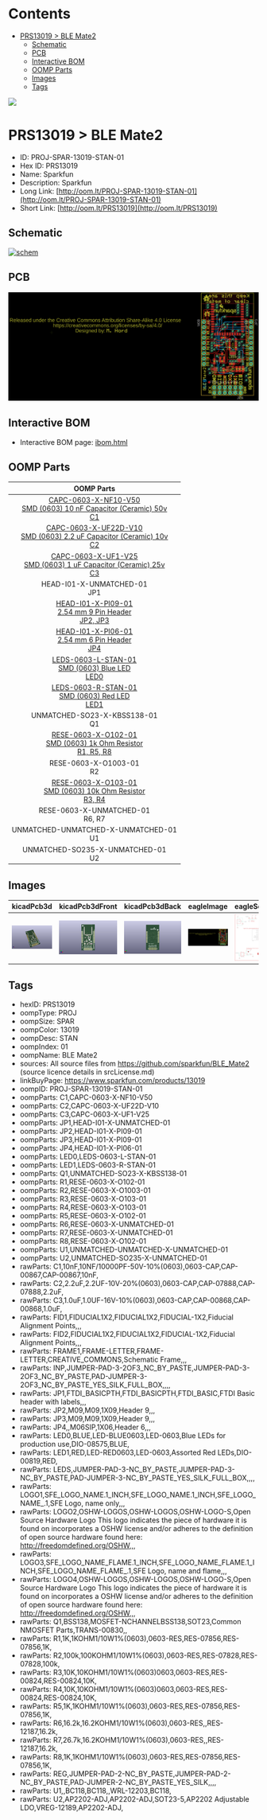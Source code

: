 



Contents
========

* [PRS13019 > BLE Mate2](#prs13019--ble-mate2)
	* [Schematic](#schematic)
	* [PCB](#pcb)
	* [Interactive BOM](#interactive-bom)
	* [OOMP Parts](#oomp-parts)
	* [Images](#images)
	* [Tags](#tags)
  
![][im]
# PRS13019 > BLE Mate2

- ID: PROJ-SPAR-13019-STAN-01
- Hex ID: PRS13019
- Name: Sparkfun
- Description: Sparkfun
- Long Link: [http://oom.lt/PROJ-SPAR-13019-STAN-01](http://oom.lt/PROJ-SPAR-13019-STAN-01)
- Short Link: [http://oom.lt/PRS13019](http://oom.lt/PRS13019)

## Schematic
  
[![schem](eagleSchemImage.png)](eagleSchemImage.png)
## PCB
  
[![pcb](eagleImage.png)](eagleImage.png)
## Interactive BOM

- Interactive BOM page: [ibom.html](https://htmlpreview.github.io/?https://github.com/oomlout/oomlout_OOMP_projects/blob/main/PROJ-SPAR-13019-STAN-01/kicad/bom/ibom.html)

## OOMP Parts
  

|OOMP Parts|
| :---: |
|[CAPC-0603-X-NF10-V50<br> SMD (0603) 10 nF Capacitor (Ceramic) 50v<br> C1](https://github.com/oomlout/oomlout_OOMP_parts/tree/main/CAPC-0603-X-NF10-V50/)|
|[CAPC-0603-X-UF22D-V10<br> SMD (0603) 2.2 uF Capacitor (Ceramic) 10v<br> C2](https://github.com/oomlout/oomlout_OOMP_parts/tree/main/CAPC-0603-X-UF22D-V10/)|
|[CAPC-0603-X-UF1-V25<br> SMD (0603) 1 uF Capacitor (Ceramic) 25v<br> C3](https://github.com/oomlout/oomlout_OOMP_parts/tree/main/CAPC-0603-X-UF1-V25/)|
|HEAD-I01-X-UNMATCHED-01<BR>JP1|
|[HEAD-I01-X-PI09-01<br> 2.54 mm 9 Pin Header<br> JP2, JP3](https://github.com/oomlout/oomlout_OOMP_parts/tree/main/HEAD-I01-X-PI09-01/)|
|[HEAD-I01-X-PI06-01<br> 2.54 mm 6 Pin Header<br> JP4](https://github.com/oomlout/oomlout_OOMP_parts/tree/main/HEAD-I01-X-PI06-01/)|
|[LEDS-0603-L-STAN-01<br> SMD (0603) Blue LED<br> LED0](https://github.com/oomlout/oomlout_OOMP_parts/tree/main/LEDS-0603-L-STAN-01/)|
|[LEDS-0603-R-STAN-01<br> SMD (0603) Red LED<br> LED1](https://github.com/oomlout/oomlout_OOMP_parts/tree/main/LEDS-0603-R-STAN-01/)|
|UNMATCHED-SO23-X-KBSS138-01<BR>Q1|
|[RESE-0603-X-O102-01<br> SMD (0603) 1k Ohm Resistor<br> R1, R5, R8](https://github.com/oomlout/oomlout_OOMP_parts/tree/main/RESE-0603-X-O102-01/)|
|RESE-0603-X-O1003-01<BR>R2|
|[RESE-0603-X-O103-01<br> SMD (0603) 10k Ohm Resistor<br> R3, R4](https://github.com/oomlout/oomlout_OOMP_parts/tree/main/RESE-0603-X-O103-01/)|
|RESE-0603-X-UNMATCHED-01<BR>R6, R7|
|UNMATCHED-UNMATCHED-X-UNMATCHED-01<BR>U1|
|UNMATCHED-SO235-X-UNMATCHED-01<BR>U2|

## Images
  
  

|kicadPcb3d|kicadPcb3dFront|kicadPcb3dBack|eagleImage|eagleSchemImage|
| :---: | :---: | :---: | :---: | :---: |
|[![kicadPcb3d](kicadPcb3d_140.png)](kicadPcb3d.png)|[![kicadPcb3dFront](kicadPcb3dFront_140.png)](kicadPcb3dFront.png)|[![kicadPcb3dBack](kicadPcb3dBack_140.png)](kicadPcb3dBack.png)|[![eagleImage](eagleImage_140.png)](eagleImage.png)|[![eagleSchemImage](eagleSchemImage_140.png)](eagleSchemImage.png)|

## Tags

- hexID: PRS13019
- oompType: PROJ
- oompSize: SPAR
- oompColor: 13019
- oompDesc: STAN
- oompIndex: 01
- oompName: BLE Mate2
- sources: All source files from https://github.com/sparkfun/BLE_Mate2 (source licence details in srcLicense.md)
- linkBuyPage: https://www.sparkfun.com/products/13019
- oompID: PROJ-SPAR-13019-STAN-01
- oompParts: C1,CAPC-0603-X-NF10-V50
- oompParts: C2,CAPC-0603-X-UF22D-V10
- oompParts: C3,CAPC-0603-X-UF1-V25
- oompParts: JP1,HEAD-I01-X-UNMATCHED-01
- oompParts: JP2,HEAD-I01-X-PI09-01
- oompParts: JP3,HEAD-I01-X-PI09-01
- oompParts: JP4,HEAD-I01-X-PI06-01
- oompParts: LED0,LEDS-0603-L-STAN-01
- oompParts: LED1,LEDS-0603-R-STAN-01
- oompParts: Q1,UNMATCHED-SO23-X-KBSS138-01
- oompParts: R1,RESE-0603-X-O102-01
- oompParts: R2,RESE-0603-X-O1003-01
- oompParts: R3,RESE-0603-X-O103-01
- oompParts: R4,RESE-0603-X-O103-01
- oompParts: R5,RESE-0603-X-O102-01
- oompParts: R6,RESE-0603-X-UNMATCHED-01
- oompParts: R7,RESE-0603-X-UNMATCHED-01
- oompParts: R8,RESE-0603-X-O102-01
- oompParts: U1,UNMATCHED-UNMATCHED-X-UNMATCHED-01
- oompParts: U2,UNMATCHED-SO235-X-UNMATCHED-01
- rawParts: C1,10nF,10NF/10000PF-50V-10%(0603),0603-CAP,CAP-00867,CAP-00867,10nF,
- rawParts: C2,2.2uF,2.2UF-10V-20%(0603),0603-CAP,CAP-07888,CAP-07888,2.2uF,
- rawParts: C3,1.0uF,1.0UF-16V-10%(0603),0603-CAP,CAP-00868,CAP-00868,1.0uF,
- rawParts: FID1,FIDUCIAL1X2,FIDUCIAL1X2,FIDUCIAL-1X2,Fiducial Alignment Points,,,
- rawParts: FID2,FIDUCIAL1X2,FIDUCIAL1X2,FIDUCIAL-1X2,Fiducial Alignment Points,,,
- rawParts: FRAME1,FRAME-LETTER,FRAME-LETTER,CREATIVE_COMMONS,Schematic Frame,,,
- rawParts: INP,JUMPER-PAD-3-2OF3_NC_BY_PASTE,JUMPER-PAD-3-2OF3_NC_BY_PASTE,PAD-JUMPER-3-2OF3_NC_BY_PASTE_YES_SILK_FULL_BOX,,,,
- rawParts: JP1,FTDI_BASICPTH,FTDI_BASICPTH,FTDI_BASIC,FTDI Basic header with labels,,,
- rawParts: JP2,M09,M09,1X09,Header 9,,,
- rawParts: JP3,M09,M09,1X09,Header 9,,,
- rawParts: JP4,,M06SIP,1X06,Header 6,,,
- rawParts: LED0,BLUE,LED-BLUE0603,LED-0603,Blue LEDs for production use,DIO-08575,BLUE,
- rawParts: LED1,RED,LED-RED0603,LED-0603,Assorted Red LEDs,DIO-00819,RED,
- rawParts: LEDS,JUMPER-PAD-3-NC_BY_PASTE,JUMPER-PAD-3-NC_BY_PASTE,PAD-JUMPER-3-NC_BY_PASTE_YES_SILK_FULL_BOX,,,,
- rawParts: LOGO1,SFE_LOGO_NAME.1_INCH,SFE_LOGO_NAME.1_INCH,SFE_LOGO_NAME_.1,SFE Logo, name only,,,
- rawParts: LOGO2,OSHW-LOGOS,OSHW-LOGOS,OSHW-LOGO-S,Open Source Hardware Logo This logo indicates the piece of hardware it is found on incorporates a OSHW license and/or adheres to the definition of open source hardware found here: http://freedomdefined.org/OSHW,,,
- rawParts: LOGO3,SFE_LOGO_NAME_FLAME.1_INCH,SFE_LOGO_NAME_FLAME.1_INCH,SFE_LOGO_NAME_FLAME_.1,SFE Logo, name and flame,,,
- rawParts: LOGO4,OSHW-LOGOS,OSHW-LOGOS,OSHW-LOGO-S,Open Source Hardware Logo This logo indicates the piece of hardware it is found on incorporates a OSHW license and/or adheres to the definition of open source hardware found here: http://freedomdefined.org/OSHW,,,
- rawParts: Q1,BSS138,MOSFET-NCHANNELBSS138,SOT23,Common NMOSFET Parts,TRANS-00830,,
- rawParts: R1,1K,1KOHM1/10W1%(0603),0603-RES,RES-07856,RES-07856,1K,
- rawParts: R2,100k,100KOHM1/10W1%(0603),0603-RES,RES-07828,RES-07828,100k,
- rawParts: R3,10K,10KOHM1/10W1%(0603)0603,0603-RES,RES-00824,RES-00824,10K,
- rawParts: R4,10K,10KOHM1/10W1%(0603)0603,0603-RES,RES-00824,RES-00824,10K,
- rawParts: R5,1K,1KOHM1/10W1%(0603),0603-RES,RES-07856,RES-07856,1K,
- rawParts: R6,16.2k,16.2KOHM1/10W1%(0603),0603-RES,,RES-12187,16.2k,
- rawParts: R7,26.7k,16.2KOHM1/10W1%(0603),0603-RES,,RES-12187,16.2k,
- rawParts: R8,1K,1KOHM1/10W1%(0603),0603-RES,RES-07856,RES-07856,1K,
- rawParts: REG,JUMPER-PAD-2-NC_BY_PASTE,JUMPER-PAD-2-NC_BY_PASTE,PAD-JUMPER-2-NC_BY_PASTE_YES_SILK,,,,
- rawParts: U1,,BC118,BC118,,WRL-12203,BC118,
- rawParts: U2,AP2202-ADJ,AP2202-ADJ,SOT23-5,AP2202 Adjustable LDO,VREG-12189,AP2202-ADJ,



[im]: kicadPcb3d_450.png
